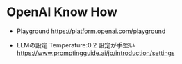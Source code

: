 # OpenAI Know How

* Playground 
https://platform.openai.com/playground

* LLMの設定
Temperature:0.2 設定が手堅い
https://www.promptingguide.ai/jp/introduction/settings
